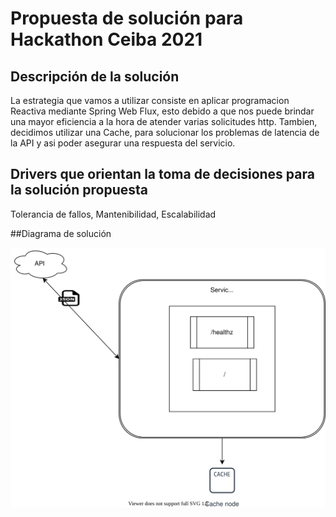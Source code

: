 # Propuesta de solución para Hackathon Ceiba 2021

## Descripción de la solución

La estrategia que vamos a utilizar consiste en aplicar programacion Reactiva mediante 
Spring Web Flux, esto debido a que nos puede brindar una mayor eficiencia a la hora de atender
varias solicitudes http. Tambien, decidimos utilizar una Cache, para solucionar los problemas de latencia de la API 
y asi poder asegurar una respuesta del servicio. 

## Drivers que orientan la toma de decisiones para la solución propuesta

Tolerancia de fallos, Mantenibilidad, Escalabilidad


##Diagrama de solución

![Diagrama componentes!](./diagrama.drawio.svg "Diagrama de Solución")
